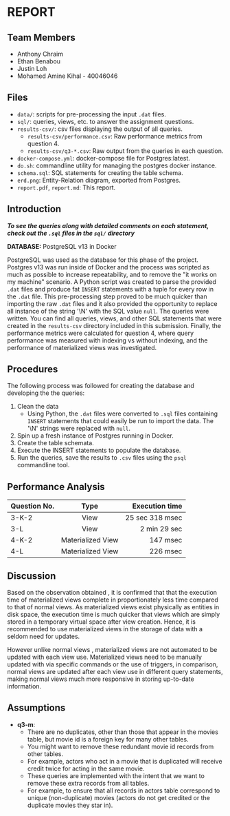 # REPORT

## Team Members

- Anthony Chraim
- Ethan Benabou
- Justin Loh
- Mohamed Amine Kihal  - 40046046

## Files

- `data/`: scripts for pre-processing the input `.dat` files.
- `sql/`: queries, views, etc. to answer the assignment questions.
- `results-csv/`: csv files displaying the output of all queries.
  - `results-csv/performance.csv`: Raw performance metrics from question 4.
  - `results-csv/q3-*.csv`: Raw output from the queries in each question.
- `docker-compose.yml`: docker-compose file for Postgres:latest.
- `do.sh`: commandline utility for managing the postgres docker instance.
- `schema.sql`: SQL statements for creating the table schema.
- `erd.png`: Entity-Relation diagram, exported from Postgres.
- `report.pdf`, `report.md`: This report.

## Introduction

***To see the queries along with detailed comments on each statement, check out
the `.sql` files in the `sql/` directory***

**DATABASE:** PostgreSQL v13 in Docker

PostgreSQL was used as the database for this phase of the project. Postgres v13
was run inside of Docker and the process was scripted as much as possible to
increase repeatability, and to remove the "it works on my machine" scenario. A
Python script was created to parse the provided `.dat` files and produce fat
`INSERT` statements with a tuple for every row in the `.dat` file. This
pre-processing step proved to be much quicker than importing the raw `.dat`
files and it also provided the opportunity to replace all instance of the string
'\N' with the SQL value `null`. The queries were written. You can find all
queries, views, and other SQL statements that were created in the `results-csv`
directory included in this submission. Finally, the performance metrics were
calculated for question 4, where query performance was measured with indexing vs
without indexing, and the performance of materialized views was investigated.

## Procedures

The following process was followed for creating the database and developing the
the queries:

1. Clean the data
   - Using Python, the `.dat` files were converted to `.sql` files containing
     `INSERT` statements that could easily be run to import the data. The '\N'
     strings were replaced with `null`.
2. Spin up a fresh instance of Postgres running in Docker.
3. Create the table schemata.
4. Execute the INSERT statements to populate the database.
5. Run the queries, save the results to `.csv` files using the `psql`
   commandline tool.

## Performance Analysis

| Question No.  | Type                   | Execution time  |
| ------------- |:----------------------:| ---------------:|
| 3-K-2         | View                   | 25 sec 318 msec |
| 3-L           | View                   | 2 min 29 sec    |
| 4-K-2         | Materialized View      | 147 msec        |
| 4-L           | Materialized View      | 226 msec        |


## Discussion

Based on the observation obtained , it is confirmed that that the execution time
of materialized views complete in proportionately less time compared to that of
normal views.  As materialized views exist physically as entities in disk space,
the execution time is much quicker that views which are simply stored in a
temporary virtual space after view creation. Hence, it is recommended to use
materialized views in the storage of data with a seldom need for updates.

However unlike normal views , materialized views are not automated to be updated
with each view use. Materialized views need to be manually updated with via
specific commands or the use of triggers, in comparison, normal views are
updated after each view use in different query statements, making normal views
much more responsive in storing up-to-date information.

## Assumptions

- **q3-m**:
  - There are no duplicates, other than those that appear in the movies table,
    but movie id is a foreign key for many other tables.
  - You might want to remove these redundant movie id records from other tables.
  - For example, actors who act in a movie that is duplicated will receive
    credit twice for acting in the same movie.
  - These queries are implemented with the intent that we want to remove these
    extra records from all tables.
  - For example, to ensure that all records in actors table correspond to unique
    (non-duplicate) movies (actors do not get credited or the duplicate movies
    they star in).
